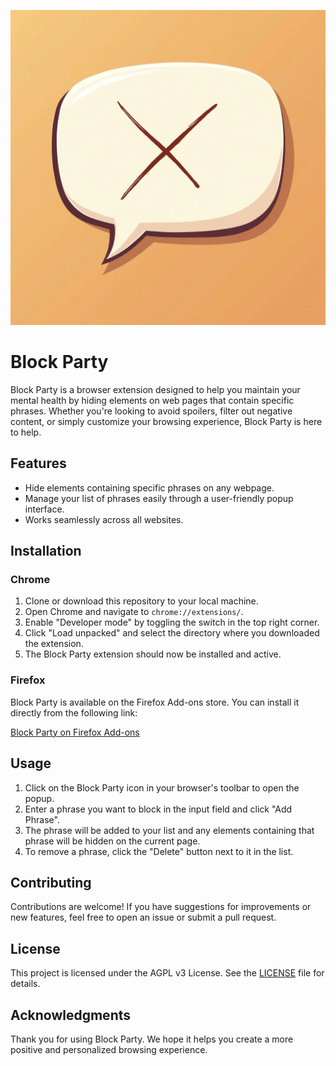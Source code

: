 ![Block Party](https://raw.githubusercontent.com/HenryHolloway/BlockParty/refs/heads/main/icon_large.webp)

# Block Party

Block Party is a browser extension designed to help you maintain your mental health by hiding elements on web pages that contain specific phrases. Whether you're looking to avoid spoilers, filter out negative content, or simply customize your browsing experience, Block Party is here to help.

## Features

- Hide elements containing specific phrases on any webpage.
- Manage your list of phrases easily through a user-friendly popup interface.
- Works seamlessly across all websites.

## Installation

### Chrome

1. Clone or download this repository to your local machine.
2. Open Chrome and navigate to `chrome://extensions/`.
3. Enable "Developer mode" by toggling the switch in the top right corner.
4. Click "Load unpacked" and select the directory where you downloaded the extension.
5. The Block Party extension should now be installed and active.

### Firefox

Block Party is available on the Firefox Add-ons store. You can install it directly from the following link:

[Block Party on Firefox Add-ons](https://addons.mozilla.org/en-US/firefox/addon/block-party-content-filter/)

## Usage

1. Click on the Block Party icon in your browser's toolbar to open the popup.
2. Enter a phrase you want to block in the input field and click "Add Phrase".
3. The phrase will be added to your list and any elements containing that phrase will be hidden on the current page.
4. To remove a phrase, click the "Delete" button next to it in the list.

## Contributing

Contributions are welcome! If you have suggestions for improvements or new features, feel free to open an issue or submit a pull request.

## License

This project is licensed under the AGPL v3 License. See the [LICENSE](LICENSE) file for details.

## Acknowledgments

Thank you for using Block Party. We hope it helps you create a more positive and personalized browsing experience.
